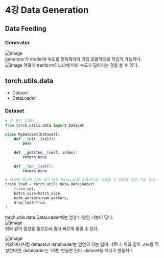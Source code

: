# 4강 Data Generation

## Data Feeding
### Generator
![image](https://user-images.githubusercontent.com/50571795/130590370-92f5e711-a306-4f42-a4c0-a13f9bfa7b4c.png)  
generator가 model에 속도를 맞춰줘야지 가장 효율적으로 학습이 가능하다.  
![image](https://user-images.githubusercontent.com/50571795/130591441-3d37c28b-717c-4042-86e7-ae580198eb38.png)
어떻게 tranform하느냐에 따라 속도가 달라지는 것을 볼 수 있다.
## torch.utils.data
- Dataset
- DataLoader

### Dataset

```py
# 큰 틀은 이렇다.
from torch.utils.data import Dataset

class MyDataset(Dataset):
    def __init__(self):
        pass
    
    def __getitem__(self, index):
        return None
    
    def __len__(self):
        return None
```
```py
# 아래의 예시와 같이 내가 만든 Dataset을 효율적으로 사용할 수 있도록 관련 기능 추가
train_load = torch.utils.data.DataLoader(
    train_set,
    batch_size=batch_size,
    nu9m_workers=num_workers,
    drop_last=True,
)
```

torch.utils.data.DataLoader에는 엄청 다양한 기능이 많다.  
![image](https://user-images.githubusercontent.com/50571795/130594869-9604621e-7827-4ebd-91f1-f7f39877cb67.png)  
위와 같이 옵션을 줌으로써 좀더 빠르게 돌릴 수 있다. 

![image](https://user-images.githubusercontent.com/50571795/130595454-15cbf3f2-1b69-4a03-a37c-cb516fab292d.png)  
위의 예시처럼 dataset과 dataloader는 엄연히 하는 일이 다르다.
위와 같이 코드를 작성한다면, dataloader는 1개만 만들면 된다. 
dataset을 제대로 만들자!!

